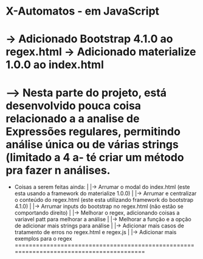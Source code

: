 X-Automatos - em JavaScript
========================================================================================
  -> Adicionado Bootstrap 4.1.0 ao regex.html
  -> Adicionado materialize 1.0.0 ao index.html
========================================================================================
  --> Nesta parte do projeto, está desenvolvido pouca coisa relacionado a a analise de
  Expressões regulares, permitindo análise única ou de várias strings (limitado a 4 a-
  té criar um método pra fazer n análises.
========================================================================================
- Coisas a serem feitas ainda:
   |
   |-> Arrumar o modal do index.html (este esta usando a framework do materialize 1.0.0)
   |
   |-> Arrumar e centralizar o conteúdo do regex.html (este esta utilizando framework do bootstrap 4.1.0)
   |
   |-> Arrumar inputs do bootstrap no regex.html (não estão se comportando direito)
   |
   |-> Melhorar o regex, adicionando coisas a variavel patt para melhorar a análise
   |
   |-> Melhorar a função e a opção de adicionar mais strings para análise
   |
   |-> Adicionar mais casos de tratamento de erros no regex.html e regex.js
   |
   |-> Adicionar mais exemplos para o regex
========================================================================================
